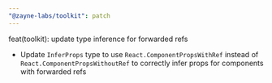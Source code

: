 ```yaml
---
"@zayne-labs/toolkit": patch
---
```


feat(toolkit): update type inference for forwarded refs

-  Update `InferProps` type to use `React.ComponentPropsWithRef` instead of `React.ComponentPropsWithoutRef` to correctly infer props for components with forwarded refs
